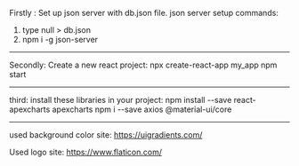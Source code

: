 Firstly :
Set up json server with db.json file.
json server setup commands:
1. type null > db.json
2. npm i -g json-server
---------------------------------------------------------------- ---------------
Secondly:
Create a new react project:
npx create-react-app my_app
npm start
---------------------------------------------------------------- --------------
third:
install these libraries in your project:
npm install --save react-apexcharts apexcharts
npm i --save axios @material-ui/core
---------------------------------------------------------------- -------------
used background color site:
https://uigradients.com/

Used logo site:
https://www.flaticon.com/
